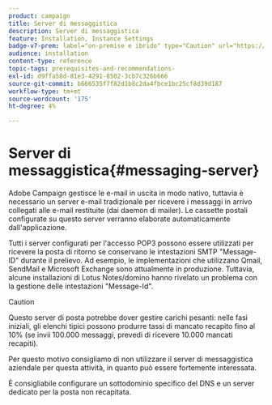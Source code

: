```yaml
---
product: campaign
title: Server di messaggistica
description: Server di messaggistica
feature: Installation, Instance Settings
badge-v7-prem: label="on-premise e ibrido" type="Caution" url="https://experienceleague.adobe.com/docs/campaign-classic/using/installing-campaign-classic/architecture-and-hosting-models/hosting-models-lp/hosting-models.html?lang=it" tooltip="Applicabile solo alle distribuzioni on-premise e ibride"
audience: installation
content-type: reference
topic-tags: prerequisites-and-recommendations-
exl-id: d9ffa58d-81e3-4291-8502-3cb7c326b666
source-git-commit: b666535f7f82d1b8c2da4fbce1bc25cf8d39d187
workflow-type: tm+mt
source-wordcount: '175'
ht-degree: 4%

---
```


# Server di messaggistica{#messaging-server}



Adobe Campaign gestisce le e-mail in uscita in modo nativo, tuttavia è necessario un server e-mail tradizionale per ricevere i messaggi in arrivo collegati alle e-mail restituite (dai daemon di mailer). Le cassette postali configurate su questo server verranno elaborate automaticamente dall&#39;applicazione.

Tutti i server configurati per l&#39;accesso POP3 possono essere utilizzati per ricevere la posta di ritorno se conservano le intestazioni SMTP &quot;Message-ID&quot; durante il prelievo. Ad esempio, le implementazioni che utilizzano Qmail, SendMail e Microsoft Exchange sono attualmente in produzione. Tuttavia, alcune installazioni di Lotus Notes/domino hanno rivelato un problema con la gestione delle intestazioni &quot;Message-Id&quot;.

>[!CAUTION]
>
>Questo server di posta potrebbe dover gestire carichi pesanti: nelle fasi iniziali, gli elenchi tipici possono produrre tassi di mancato recapito fino al 10% (se invii 100.000 messaggi, prevedi di ricevere 10.000 mancati recapiti).
>
>Per questo motivo consigliamo di non utilizzare il server di messaggistica aziendale per questa attività, in quanto può essere fortemente interessata.
>
>È consigliabile configurare un sottodominio specifico del DNS e un server dedicato per la posta non recapitata.
